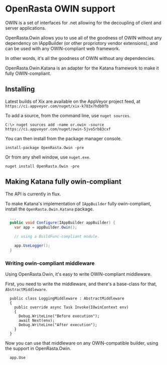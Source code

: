 # OpenRasta OWIN support

OWIN is a set of interfaces for .net allowing for the decoupling of client and
server applications.

OpenRasta.Owin allows you to use all of the goodness of OWIN without any
dependency on IAppBuilder (or other propriotory vendor extensions), and can be
used with any OWIN-compliant web framework.

In other words, it's all the goodness of OWIN without any dependencies.

OpenRasta.Owin.Katana is an adapter for the Katana framework to make it
fully OWIN-compliant.

## Installing

Latest builds of Xix are available on the AppVeyor project feed, at `https://ci.appveyor.com/nuget/xix-k703x7hdb0fb`

To add a source, from the command line, use `nuget sources`.

`C:\> nuget sources add -name or.owin -source https://ci.appveyor.com/nuget/owin-5jvo5rb83cxf`

You can then install from the package manager console.

```
install-package OpenRasta.Owin -pre
```

Or from any shell window, use `nuget.exe`.

```
nuget install OpenRasta.Owin -pre
```

## Making Katana fully owin-compliant

The API is currently in flux.

To make Katana's implementation of `IAppBuilder` fully owin-compliant,
install the `OpenRasta.Owin.Katana` package.

```csharp
  ...
  public void Configure(IAppBuilder appBuilder) {
    var app = appBuilder.Owin();

    // using a BuildFunc-compliant module.

    app.UseLogger();
  }
```

### Writing owin-compliant middleware

Using OpenRasta.Owin, it's easy to write OWIN-compliant middleware.

First, you need to write the middleware, and there's a base-class for that,
`AbstractMiddleware`.

```
  public class LoggingMiddleware : AbstractMiddleware
  {
    public override async Task Invoke(IOwinContext env)
    {
      Debug.WriteLine("Before execution");
      await Next(env);
      Debug.WriteLine("After execution");
    }
  }
```

Now you can use that middleware on any OWIN-compatible builder, using the
support in OpenRasta.Owin.

```
  app.Use
